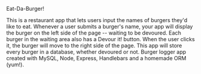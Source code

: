 Eat-Da-Burger!

This is a restaurant app that lets users input the names of burgers they'd like to eat. Whenever a user submits a burger's name, your app will display the burger on the left side of the page -- waiting to be devoured. Each burger in the waiting area also has a Devour it! button. When the user clicks it, the burger will move to the right side of the page.
This app will store every burger in a database, whether devoured or not.
Burger logger app created with MySQL, Node, Express, Handlebars and a homemade ORM (yum!). 
